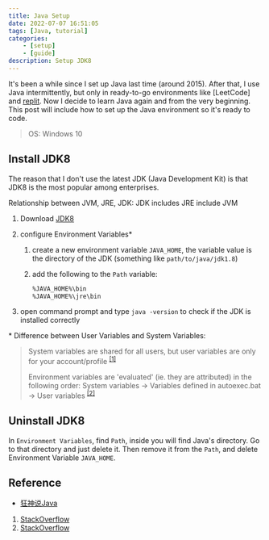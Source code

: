 ```yaml
---
title: Java Setup
date: 2022-07-07 16:51:05
tags: [Java, tutorial]
categories:
    - [setup]
    - [guide]
description: Setup JDK8
---
```


It's been a while since I set up Java last time (around 2015). After that, I use Java intermittently, but only in ready-to-go environments like [LeetCode] and [replit](https://replit.com/). Now I decide to learn Java again and from the very beginning. This post will include how to set up the Java environment so it's ready to code.

> OS: Windows 10

## Install JDK8

The reason that I don't use the latest JDK (Java Development Kit) is that JDK8 is the most popular among enterprises.

Relationship between JVM, JRE, JDK: JDK includes JRE include JVM

1. Download [JDK8](https://www.oracle.com/java/technologies/downloads/)
2. configure Environment Variables*
   1. create a new environment variable `JAVA_HOME`, the variable value is the directory of the JDK (something like `path/to/java/jdk1.8`)
   2. add the following to the `Path` variable:

      ``` bash
      %JAVA_HOME%\bin
      %JAVA_HOME%\jre\bin
      ```

3. open command prompt and type `java -version` to check if the JDK is installed correctly

\* Difference between User Variables and System Variables:

> System variables are shared for all users, but user variables are only for your account/profile <sup>[[1]](<https://stackoverflow.com/a/4477681/13720936>)</sup>
>
> Environment variables are 'evaluated' (ie. they are attributed) in the following order: System variables -> Variables defined in autoexec.bat -> User variables <sup>[[2]](https://stackoverflow.com/a/16305526/13720936)</sup>

## Uninstall JDK8

In `Environment Variables`, find `Path`, inside you will find Java's directory. Go to that directory and just delete it. Then remove it from the `Path`, and delete Environment Variable `JAVA_HOME`.

## Reference

- [狂神说Java](https://www.bilibili.com/video/BV12J41137hu?p=17&spm_id_from=pageDriver&vd_source=99a1bb3a7187eeea1a5ee8e957c968a7)

1. [StackOverflow](https://stackoverflow.com/a/4477681/13720936)
2. [StackOverflow](https://stackoverflow.com/a/16305526/13720936)
